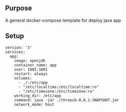 ## Purpose
A general docker-compose template for deploy java app
## Setup
```
version: '3'
services:
  app:
    image: openjdk
    container_name: app
    user: 1001:1001
    restart: always
    volumes:
      - ./:/etc/app
      - "/etc/localtime:/etc/localtime:ro"
      - "/etc/timezone:/etc/timezone:ro"
    working_dir: /etc/app
    command: java -jar ./threecb-0.0.1-SNAPSHOT.jar
    network_mode: host
```
